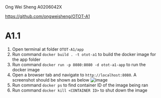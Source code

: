 Ong Wei Sheng A0206042X

https://github.com/ongweisheng/OTOT-A1

# A1.1

1. Open terminal at folder `OTOT-A1/app`
2. Run command `docker build . -t otot-a1` to build the docker image for the app folder
3. Run command `docker run -p 8080:8080 -d otot-a1-app` to run the docker image
4. Open a browser tab and navigate to `http://localhost:8080`. A screenshot should be shown as below 
![image](https://user-images.githubusercontent.com/57165946/195844344-39c8613c-8bf3-4d07-b528-5b8c957233be.png)
5. Run command `docker ps` to find container ID of the image being ran
6. Run command `docker kill <CONTAINER ID>` to shut down the image